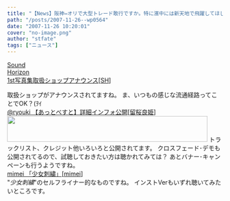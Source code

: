 ```yaml
---
title: "【News】阪神⇔オリで大型トレード敢行ですか。特に濱中には新天地で飛躍してほしいですね"
path: "/posts/2007-11-26--wp0564"
date: "2007-11-26 10:20:01"
cover: "no-image.png"
author: "stfate"
tags: ["ニュース"]
---
```


<style type="text/css">
<!--
p {white-space: pre-wrap};
-->
</style>

<a class="topics" href="http://www.soundhorizon.com/information/index.html" target="_blank">Sound Horizon 1st写真集取扱ショップアナウンス</a><span class="junre">[<a href="http://sound-horizon.net/" target="_blank">SH</a>]</span>
<div class="news">取扱ショップがアナウンスされてますね。
ま、いつもの感じな流通経路ってことでOK？(ｦｲ</div>
<a class="topics" href="http://ryouki.net/besthp/" target="_blank">@ryouki 【あっとべすと】詳細インフォ公開</a><span class="junre">[<a href="http://ryouki.net/" target="_blank">留桜良姫</a>]</span>
<div class="news"><a href="http://ryouki.net/besthp/" target="_blank"><img src="http://ryouki.net/besthp/banner/banner_468.jpg" width="468" height="60" ></a>
トラックリスト、クレジット他いろいろと公開されてます。
クロスフェード･デモも公開されてるので、試聴しておきたい方は聴かれてみては？
あとバナー･キャンペーンも行うようですね。</div>
<a class="topics" href="http://mimei.cocolog-nifty.com/blog/2007/11/post_79d8.html" target="_blank">mimei 「少女刺繍」</a><span class="junre">[<a href="http://hzwaltz.com/" target="_blank">mimei</a>]</span>
<div class="news">"<em>少女刺繍</em>"のセルフライナー的なものですね。
インストVerもいずれ聴いてみたいところです。</div>
